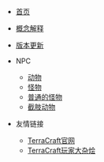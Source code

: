 * [首页](/)
* [概念解释](/concept)
* [版本更新](/histories)
* NPC
    * [动物](/animal)
    * [怪物](/SMITE)
    * [普通的怪物](/NORMAL)
    * [截肢动物](/ARTHROPODS)


* 友情链接
    * [TerraCraft官网](http://blueyoshi.cn/terracraft)
    * [TerraCraft玩家大杂烩](http://canlan.xyz:9999/)
